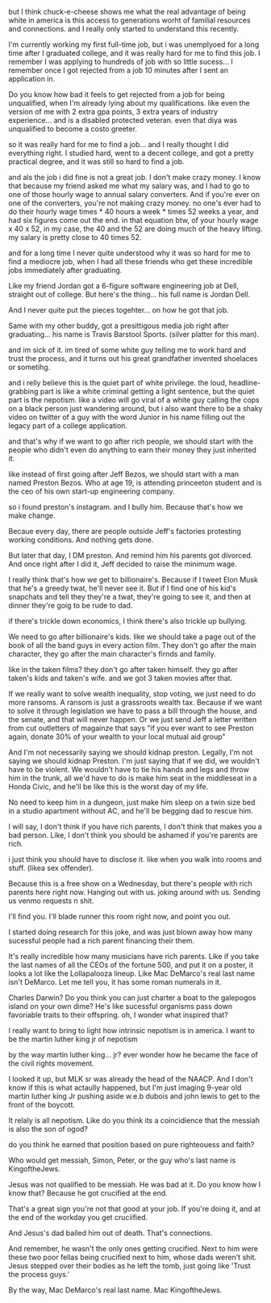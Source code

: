 but I think chuck-e-cheese shows me what the real advantage of being white in america is this access to generations worht of familial resources and connections. and I really only started to understand this recently.

I'm currently working my first full-time job, but i was unemplyoed for a long time after I graduated college, and it was really hard for me to find this job. I remember I was applying to hundreds of job with so little sucess... I remember once I got rejected from a job 10 minutes after I sent an application in.

Do you know how bad it feels to get rejected from a job for being unqualified, when I'm already lying about my qualifications. like even the version of me with 2 extra gpa points, 3 extra years of industry experience... and is a disabled protected veteran. even that diya was unqualified to become a costo greeter.

so it was really hard for me to find a job... and I really thought I did everything right. I studied hard, went to a decent college, and got a pretty practical degree, and it was still so hard to find a job. 

and als the job i did fine is not a great job. I don't make crazy money. I know that because my friend asked me what my salary was, and I had to go to one of those hourly wage to annual salary converters. And if you're ever on one of the converters, you're not making crazy money. no one's ever had to do their hourly wage times * 40 hours a week * times 52 weeks a year, and had six figures come out the end. in that equation btw, of your hourly wage x 40 x 52, in my case, the 40 and the 52 are doing much of the heavy lifting. my salary is pretty close to 40 times 52. 

and for a long time I never quite understood why it was so hard for me to find a mediocre job, when I had all these friends who get these incredible jobs immediately after graduating.

Like my friend Jordan got a 6-figure software engineering job at Dell, straight out of college. But here's the thing... his full name is Jordan Dell.

And I never quite put the pieces togehter... on how he got that job. 

Same with my other buddy, got a presittigous media job right after graduating... his name is Travis Barstool Sports. (silver platter for this man).

and im sick of it. im tired of some white guy telling me to work hard and trust the process, and it turns out his great grandfather invented shoelaces or sometihg.

and i relly believe this is the quiet part of white privilege. the loud, headline-grabbing part is like a white criminal getting a light sentence, but the quiet part is the nepotism. like a video will go viral of a white guy calling the cops on a black person just wandering around, but i also want there to be a shaky video on twitter of a guy with the word Junior in his name filling out the legacy part of a college application.

and that's why if we want to go after rich people, we should start with the people who didn't even do anything to earn their money they just inherited it. 

like instead of first going after Jeff Bezos, we should start with a man named Preston Bezos. Who at age 19, is attending princeeton student and is the ceo of his own start-up engineering company.


so i found preston's instagram.  and I bully him. Because that's how we make change.

Becaue every day, there are people outside Jeff's factories protesting working conditions. And nothing gets done.

But later that day, I DM preston. And remind him his parents got divorced. And once right after I did it, Jeff decided to raise the minimum wage.

I really think that's how we get to billionaire's. Because if I tweet Elon Musk that he's a greedy twat, he'll never see it. But if I find one of his kid's snapchats and tell they they're a twat, they're going to see it, and then at dinner they're goig to be rude to dad. 

if there's trickle down economics, I think there's also trickle up bullying. 

We need to go after billionaire's  kids. like we should take a page out of the book of all the band guys in every action film. They don't go after the main character, they go after the main character's firnds and family.

like in the taken films? they don't go after taken himself. they go after taken's kids and taken's wife. and we got 3 taken movies after that. 

If we really want to solve wealth inequality, stop voting, we just need to do more ransoms. A ransom is just a grassroots wealth tax. Because if we want to solve it through legislation we have to pass a bill through the house, and the senate, and that will never happen. Or we just send Jeff a letter written from cut outletters of magainze that says "if you ever want to see Preston again, donate 30% of your wealth to your local mutual aid group"

And I'm not necessarily saying we should kidnap preston. Legally, I'm not saying we should kidnap Preston. I'm just saying that if we did, we wouldn't have to be violent. We wouldn't have to tie his hands and legs and throw him in the trunk, all we'd have to do is make him seat in the middleseat in a Honda Civic, and he'll be like this is the worst day of my life.

No need to keep him in a dungeon, just make him sleep on a twin size bed in a studio apartment without AC, and he'll be begging dad to rescue him.

I will say, I don't think if you have rich parents, I don't think that makes you a bad person. Like, I don't think you should be ashamed if you're parents are rich.

i just think you should have to disclose it. like when you walk into rooms and stuff. (likea  sex offender).

Because this is a free show on a Wednesday, but there's people with rich parents here right now. Hanging out with us. joking around with us. Sending us venmo requests n shit.

I'll find you. I'll blade runner this room right now, and point you out. 

I started doing research for this joke, and was just blown away how many sucessful people had a rich parent financing their them.

It's really incredible how many musicians have rich parents. Like if you take the last names of all the CEOs of the fortune 500, and put it on a poster, it looks a lot like the Lollapalooza lineup. Like Mac DeMarco's real last name isn't DeMarco. Let me tell you, it has some roman numerals in it. 

Charles Darwin? Do you think you can just charter a boat to the galepogos island on your own dime? He's like sucessful organisms pass down favoriable traits to their offspring. oh, I wonder what inspired that?

I really want to bring to light how intrinsic nepotism is in america. I want to be the martin luther king jr of nepotism

by the way martin luther king... jr? ever wonder how he became the face of the civil rights movement.

I looked it up, but MLK sr was already the head of the NAACP. And I don't know if this is what actaully happened, but I'm just imaging 9-year old martin luther king Jr pushing aside w.e.b dubois and john lewis to get to the front of the boycott.

It relaly is all nepotism. Like do you think its a coincidience that the messiah is also the son of ogod?

do you think he earned that position based on pure righteouess and faith?

Who would get messiah, Simon, Peter, or the guy who's last name is KingoftheJews.

Jesus was not qualified to be messiah. He was bad at it. Do you know how I know that? Because he got crucified at the end.

That's a great sign you're not that good at your job. If you're doing it, and at the end of the workday you get cruciified.

And Jesus's dad bailed him out of death. That's connections. 

And remember, he wasn't the only ones getting crucified. Next to him were these two poor fellas being crucified next to him, whose dads weren't shit. Jesus stepped over their bodies as he left the tomb, just going like 'Trust the process guys.'

By the way, Mac DeMarco's real last name. Mac KingoftheJews.   
